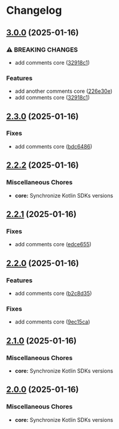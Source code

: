 # Changelog

## [3.0.0](https://github.com/1abhishekpandey/android-kotlin-2/compare/v2.3.0...v3.0.0) (2025-01-16)

### ⚠ BREAKING CHANGES

- add comments core ([32918c1](https://github.com/1abhishekpandey/android-kotlin-2/commit/32918c1))

### Features

- add another comments core ([226e30e](https://github.com/1abhishekpandey/android-kotlin-2/commit/226e30e))
- add comments core ([32918c1](https://github.com/1abhishekpandey/android-kotlin-2/commit/32918c1))

## [2.3.0](https://github.com/1abhishekpandey/android-kotlin-2/compare/v2.2.2...v2.3.0) (2025-01-16)

### Fixes

- add comments core ([bdc6486](https://github.com/1abhishekpandey/android-kotlin-2/commit/bdc6486))

## [2.2.2](https://github.com/1abhishekpandey/android-kotlin-2/compare/v2.2.1...v2.2.2) (2025-01-16)

### Miscellaneous Chores

- **core:** Synchronize Kotlin SDKs versions

## [2.2.1](https://github.com/1abhishekpandey/android-kotlin-2/compare/v2.2.0...v2.2.1) (2025-01-16)

### Fixes

- add comments core ([edce655](https://github.com/1abhishekpandey/android-kotlin-2/commit/edce655))

## [2.2.0](https://github.com/1abhishekpandey/android-kotlin-2/compare/v2.1.0...v2.2.0) (2025-01-16)

### Features

- add comments core ([b2c8d35](https://github.com/1abhishekpandey/android-kotlin-2/commit/b2c8d35))

### Fixes

- add comments core ([9ec15ca](https://github.com/1abhishekpandey/android-kotlin-2/commit/9ec15ca))

## [2.1.0](https://github.com/1abhishekpandey/android-kotlin-2/compare/v2.0.0...v2.1.0) (2025-01-16)

### Miscellaneous Chores

- **core:** Synchronize Kotlin SDKs versions

## [2.0.0](https://github.com/1abhishekpandey/android-kotlin-2/compare/v1.0.0...v2.0.0) (2025-01-16)

### Miscellaneous Chores

- **core:** Synchronize Kotlin SDKs versions
